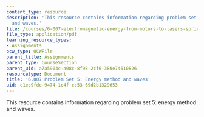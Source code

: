 ```yaml
---
content_type: resource
description: 'This resource contains information regarding problem set 5: energy method
  and waves.'
file: /courses/6-007-electromagnetic-energy-from-motors-to-lasers-spring-2011/c1ec9fde94741c4fcc5369d2b1329653_MIT6_007S11_PS5.pdf
file_type: application/pdf
learning_resource_types:
- Assignments
ocw_type: OCWFile
parent_title: Assignments
parent_type: CourseSection
parent_uid: a7a5904c-a08c-8f98-2cf6-380e74610826
resourcetype: Document
title: '6.007 Problem Set 5: Energy method and waves'
uid: c1ec9fde-9474-1c4f-cc53-69d2b1329653
---
```

This resource contains information regarding problem set 5: energy method and waves.

